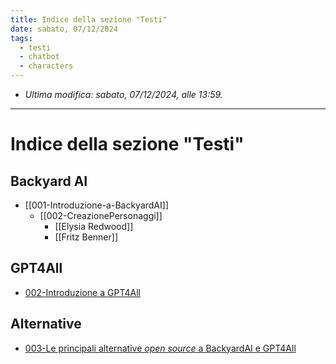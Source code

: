 ```yaml
---
title: Indice della sezione "Testi"
date: sabato, 07/12/2024
tags:
  - testi
  - chatbot
  - characters
---
```


- *Ultima modifica: sabato, 07/12/2024, alle 13:59.*

---

# Indice della sezione "Testi"

## Backyard AI

- [[001-Introduzione-a-BackyardAI]]
	- [[002-CreazionePersonaggi]]
		- [[Elysia Redwood]]
		- [[Fritz Benner]]

## GPT4All

- [002-Introduzione a GPT4All](002-GPT4ALL)

## Alternative

- [003-Le principali alternative *open source* a BackyardAI e GPT4All](003-Alternative.md)